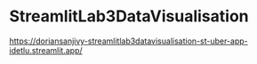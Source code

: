 # StreamlitLab3DataVisualisation
https://doriansanjivy-streamlitlab3datavisualisation-st-uber-app-idetlu.streamlit.app/
